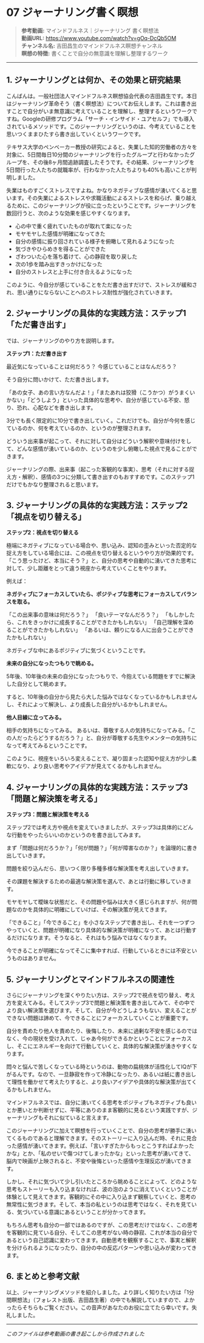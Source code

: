 # 07 ジャーナリング書く瞑想

> **参考動画:** マインドフルネス｜ジャーナリング 書く瞑想法  
> **動画URL:** https://www.youtube.com/watch?v=gOq-DcQb5OM  
> **チャンネル名:** 吉田昌生のマインドフルネス瞑想チャンネル  
> **瞑想の特徴:** 書くことで自分の無意識を理解し整理するワーク

---

## 1. ジャーナリングとは何か、その効果と研究結果

こんばんは。一般社団法人マインドフルネス瞑想協会代表の吉田昌生です。本日はジャーナリング革命そう（書く瞑想法）についてお伝えします。これは書き出すことで自分がいま無意識に考えていることを理解し、整理するというワークですね。Googleの研修プログラム「サーチ・インサイド・ユアセルフ」でも導入されているメソッドです。このジャーナリングというのは、今考えていることを思いつくままひたすら書き出していくというワークです。

テキサス大学のペンベーカー教授の研究によると、失業した知的労働者の方々を対象に、5日間毎日10分間のジャーナリングを行ったグループと行わなかったグループを、その後8ヶ月間追跡調査したそうです。その結果、ジャーナリングを5日間行った人たちの就職率が、行わなかった人たちよりも40%も高いことが判明しました。

失業はものすごくストレスですよね。かなりネガティブな感情が湧いてくると思います。その失業によるストレスや求職活動によるストレスを和らげ、乗り越えるために、このジャーナリングが役に立ったということです。ジャーナリングを数回行うと、次のような効果を感じやすくなります。

- 心の中で重く疲れていたものが取れて楽になった
- モヤモヤした感情が明確になってきた
- 自分の感情に振り回されている様子を俯瞰して見れるようになった
- 気づきやひらめきを得ることができた
- ざわついた心を落ち着けて、心の静寂を取り戻した
- 次の1歩を踏み出すきっかけになった
- 自分のストレスと上手に付き合えるようになった

このように、今自分が感じていることをただ書き出すだけで、ストレスが緩和され、思い通りにならないことへのストレス耐性が強化されていきます。

## 2. ジャーナリングの具体的な実践方法：ステップ1「ただ書き出す」

では、ジャーナリングのやり方を説明します。

**ステップ1：ただ書き出す**

最近気になっていることは何だろう？
今感じていることはなんだろう？

そう自分に問いかけて、ただ書き出します。

「あの女子、あの言い方なんだよ！」「またあれは狡猾（こうかつ）がうまくいかない」「どうしよう」といった具体的な思考や、自分が感じている不安、怒り、恐れ、心配などを書き出します。

3分でも長く限定的に10分で書き出していく。これだけでも、自分が今何を感じているのか、何を考えているのか、というのが整理されます。

どういう出来事が起こって、それに対して自分はどういう解釈や意味付けをして、どんな感情が湧いているのか、というのを少し俯瞰した視点で見ることができます。

ジャーナリングの際、出来事（起こった客観的な事実）、思考（それに対する捉え方・解釈）、感情の3つに分類して書き出すのもおすすめです。このステップ1だけでもかなり整理されると思います。

## 3. ジャーナリングの具体的な実践方法：ステップ2「視点を切り替える」

**ステップ2：視点を切り替える**

極端にネガティブになっている場合や、思い込み、認知の歪みといった否定的な捉え方をしている場合には、この視点を切り替えるというやり方が効果的です。「こう思ったけど、本当にそう？」と、自分の思考や自動的に湧いてきた思考に対して、少し距離をとって違う視座から考えていくことをやります。

例えば：

**ネガティブにフォーカスしていたら、ポジティブな思考にフォーカスしてバランスを取る。**

「この出来事の意味は何だろう？」
「良いテーマなんだろう？」
「もしかしたら、これをきっかけに成長することができたかもしれない」
「自己理解を深めることができたかもしれない」
「あるいは、頼りになる人に出会うことができたかもしれない」

ネガティブな中にあるポジティブに気づくということです。

**未来の自分になったつもりで眺める。**

5年後、10年後の未来の自分になったつもりで、今抱えている問題をすでに解決した自分として眺めます。

すると、10年後の自分から見たら大した悩みではなくなっているかもしれませんし、それによって解決し、より成長した自分がいるかもしれません。

**他人目線に立ってみる。**

相手の気持ちになってみる。
あるいは、尊敬する人の気持ちになってみる。「この人だったらどうするだろう？」と、自分が尊敬する先生やメンターの気持ちになって考えてみるということです。

このように、視座をいろいろ変えることで、凝り固まった認知や捉え方が少し柔軟になり、より良い思考やアイデアが見えてくるかもしれません。

## 4. ジャーナリングの具体的な実践方法：ステップ3「問題と解決策を考える」

**ステップ3：問題と解決策を考える**

ステップ2では考え方や視点を変えていきましたが、ステップ3は具体的にどんな行動をやったらいいのかというのを書き出してみます。

まず「問題は何だろうか？」「何が問題？」「何が障害なのか？」を論理的に書き出していきます。

問題を絞り込んだら、思いつく限り多種多様な解決策を考え出していきます。

その課題を解決するための最適な解決策を選んで、あとは行動に移していきます。

モヤモヤして曖昧な状態だと、その問題や悩みは大きく感じられますが、何が問題なのかを具体的に明確にしていけば、その解決策が見えてきます。

「できること」「今できること」を小さなステップで書き出し、それを一つずつやっていくと、問題が明確になり具体的な解決策が明確になって、あとは行動するだけになります。そうなると、それはもう悩みではなくなります。

今できることが明確になってそこに集中すれば、行動しているときには不安というものはありません。

## 5. ジャーナリングとマインドフルネスの関連性

さらにジャーナリングを深くやりたい方は、ステップ2で視点を切り替え、考え方を変えてみる。そしてステップ3で問題と解決策を書き出してみて、その中でより良い解決策を選びます。そして、自分が今どうしようもない、変えることができない問題は諦めて、今できることにフォーカスしていくことが重要です。

自分を責めたり他人を責めたり、後悔したり、未来に過剰な不安を感じるのではなく、今の現状を受け入れて、じゃあ今何ができるかということにフォーカスし、そこにエネルギーを向けて行動していくと、具体的な解決策が湧きやすくなります。

悶々と悩んで苦しくなっている時というのは、動物の扁桃体が活性化してIQが下がるんです。なので、一旦静寂を作って冷静になったり、あるいは紙に書き出して理性を働かせて考えたりすると、より良いアイデアや具体的な解決策が出てくるかもしれません。

マインドフルネスでは、自分に湧いてくる思考をポジティブもネガティブも良いとか悪いとか判断せずに、平等にありのまま客観的に見るという実践ですが、ジャーナリングもそれに似ていると言えます。

このジャーナリングに加えて瞑想を行っていくことで、自分の思考が勝手に湧いてくるものであると理解できます。そのストーリーに入り込んだ時、それに見合った感情が湧いてきます。例えば、「言いすぎたからもっとこうすればよかったかな」とか、「私のせいで傷つけてしまったかな」といった思考が湧いてきて、脳内で映画が上映されると、不安や後悔といった感情や生理反応が湧いてきます。

しかし、それに気づいて少し引いたところから眺めることによって、どのような思考もストーリーも入り込まなければ、波の泡のように消えていくということが体験として見えてきます。客観的にその中に入り込まず観察していくと、思考の無常性に気づきます。そして、本当の私というのは思考ではなく、それを見ている、気づいている意識にあるということが分かってきます。

もちろん思考も自分の一部ではあるのですが、この思考だけではなく、この思考を客観的に見ている自分、そしてこの思考がない時の静寂、これが本当の自分であるという自己認識に変わってきます。自動思考を観察することで、事実と解釈を分けられるようになったり、自分の中の反応パターンや思い込みが変わってきます。

## 6. まとめと参考文献

以上、ジャーナリングメソッドを紹介しました。より詳しく知りたい方は「1分間瞑想法」（フォレスト出版、吉田昌生著）の中でも解説していますので、よかったらそちらもご覧ください。この音声があなたのお役に立てたら幸いです。失礼しました。

---

*このファイルは参考動画の書き起こしから作成されました*

